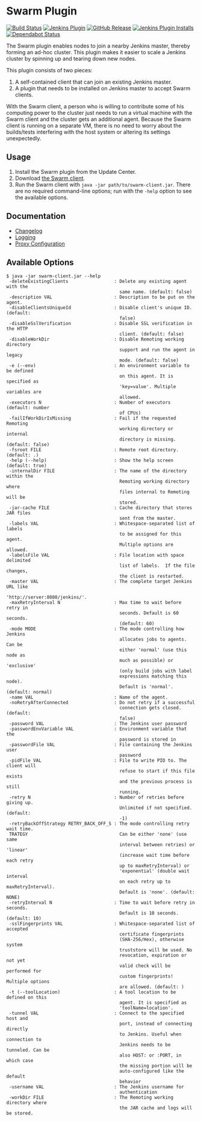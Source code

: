# Swarm Plugin

[![Build Status](https://ci.jenkins.io/buildStatus/icon?job=Plugins/swarm-plugin/master)](https://ci.jenkins.io/job/Plugins/job/swarm-plugin/job/master/)
[![Jenkins Plugin](https://img.shields.io/jenkins/plugin/v/swarm.svg)](https://plugins.jenkins.io/swarm/)
[![GitHub Release](https://img.shields.io/github/release/jenkinsci/swarm-plugin.svg?label=changelog)](https://github.com/jenkinsci/swarm-plugin/releases/latest)
[![Jenkins Plugin Installs](https://img.shields.io/jenkins/plugin/i/swarm.svg?color=blue)](https://plugins.jenkins.io/swarm/)
[![Dependabot Status](https://api.dependabot.com/badges/status?host=github&repo=jenkinsci/swarm-plugin)](https://dependabot.com)

The Swarm plugin enables nodes to join a nearby Jenkins master, thereby
forming an ad-hoc cluster. This plugin makes it easier to scale a Jenkins
cluster by spinning up and tearing down new nodes.

This plugin consists of two pieces:

 1. A self-contained client that can join an existing Jenkins master.
 2. A plugin that needs to be installed on Jenkins master to accept
    Swarm clients.

With the Swarm client, a person who is willing to contribute some of his
computing power to the cluster just needs to run a virtual machine with
the Swarm client and the cluster gets an additional agent. Because the
Swarm client is running on a separate VM, there is no need to worry
about the builds/tests interfering with the host system or altering its
settings unexpectedly.

## Usage

 1. Install the Swarm plugin from the Update Center.
 2. Download [the Swarm
    client](https://repo.jenkins-ci.org/releases/org/jenkins-ci/plugins/swarm-client/).
 3. Run the Swarm client with `java -jar path/to/swarm-client.jar`.
    There are no required command-line options; run with the `-help`
    option to see the available options.

## Documentation

* [Changelog](CHANGELOG.md)
* [Logging](docs/logging.md)
* [Proxy Configuration](docs/proxy.md)

## Available Options

```
$ java -jar swarm-client.jar --help
 -deleteExistingClients                 : Delete any existing agent with the
                                          same name. (default: false)
 -description VAL                       : Description to be put on the agent.
 -disableClientsUniqueId                : Disable client's unique ID. (default:
                                          false)
 -disableSslVerification                : Disable SSL verification in the HTTP
                                          client. (default: false)
 -disableWorkDir                        : Disable Remoting working directory
                                          support and run the agent in legacy
                                          mode. (default: false)
 -e (--env)                             : An environment variable to be defined
                                          on this agent. It is specified as
                                          'key=value'. Multiple variables are
                                          allowed.
 -executors N                           : Number of executors (default: number
                                          of CPUs)
 -failIfWorkDirIsMissing                : Fail if the requested Remoting
                                          working directory or internal
                                          directory is missing. (default: false)
 -fsroot FILE                           : Remote root directory. (default: .)
 -help (--help)                         : Show the help screen (default: true)
 -internalDir FILE                      : The name of the directory within the
                                          Remoting working directory where
                                          files internal to Remoting will be
                                          stored.
 -jar-cache FILE                        : Cache directory that stores JAR files
                                          sent from the master.
 -labels VAL                            : Whitespace-separated list of labels
                                          to be assigned for this agent.
                                          Multiple options are allowed.
 -labelsFile VAL                        : File location with space delimited
                                          list of labels.  If the file changes,
                                          the client is restarted.
 -master VAL                            : The complete target Jenkins URL like
                                          'http://server:8080/jenkins/'.
 -maxRetryInterval N                    : Max time to wait before retry in
                                          seconds. Default is 60 seconds.
                                          (default: 60)
 -mode MODE                             : The mode controlling how Jenkins
                                          allocates jobs to agents. Can be
                                          either 'normal' (use this node as
                                          much as possible) or 'exclusive'
                                          (only build jobs with label
                                          expressions matching this node).
                                          Default is 'normal'. (default: normal)
 -name VAL                              : Name of the agent.
 -noRetryAfterConnected                 : Do not retry if a successful
                                          connection gets closed. (default:
                                          false)
 -password VAL                          : The Jenkins user password
 -passwordEnvVariable VAL               : Environment variable that the
                                          password is stored in
 -passwordFile VAL                      : File containing the Jenkins user
                                          password
 -pidFile VAL                           : File to write PID to. The client will
                                          refuse to start if this file exists
                                          and the previous process is still
                                          running.
 -retry N                               : Number of retries before giving up.
                                          Unlimited if not specified. (default:
                                          -1)
 -retryBackOffStrategy RETRY_BACK_OFF_S : The mode controlling retry wait time.
 TRATEGY                                  Can be either 'none' (use same
                                          interval between retries) or 'linear'
                                          (increase wait time before each retry
                                          up to maxRetryInterval) or
                                          'exponential' (double wait interval
                                          on each retry up to maxRetryInterval).
                                          Default is 'none'. (default: NONE)
 -retryInterval N                       : Time to wait before retry in seconds.
                                          Default is 10 seconds. (default: 10)
 -sslFingerprints VAL                   : Whitespace-separated list of accepted
                                          certificate fingerprints
                                          (SHA-256/Hex), otherwise system
                                          truststore will be used. No
                                          revocation, expiration or not yet
                                          valid check will be performed for
                                          custom fingerprints! Multiple options
                                          are allowed. (default: )
 -t (--toolLocation)                    : A tool location to be defined on this
                                          agent. It is specified as
                                          'toolName=location'.
 -tunnel VAL                            : Connect to the specified host and
                                          port, instead of connecting directly
                                          to Jenkins. Useful when connection to
                                          Jenkins needs to be tunneled. Can be
                                          also HOST: or :PORT, in which case
                                          the missing portion will be
                                          auto-configured like the default
                                          behavior
 -username VAL                          : The Jenkins username for
                                          authentication
 -workDir FILE                          : The Remoting working directory where
                                          the JAR cache and logs will be stored.
```
